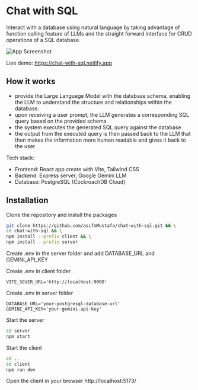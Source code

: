 # Chat with SQL

Interact with a database using natural language by taking advantage of function calling feature of LLMs and the straight forward interface for CRUD operations of a SQL database.

![App Screenshot](https://i.postimg.cc/65ZXkZh9/Screenshot-2024-08-28-at-1-39-38-AM.png)

Live demo: https://chat-with-sql.netlify.app

## How it works

- provide the Large Language Model with the database schema, enabling the LLM to understand the structure and relationships within the database.
- upon receiving a user prompt, the LLM generates a corresponding SQL query based on the provided schema
- the system executes the generated SQL query against the database
- the output from the executed query is then passed back to the LLM that then makes the information more human readable and gives it back to the user

Tech stack:

- Frontend: React app create with Vite, Tailwind CSS
- Backend: Express server, Google Gemini LLM
- Database: PostgreSQL (CockroachDB Cloud)

## Installation

Clone the repository and install the packages

```bash
git clone https://github.com/asifmMustafa/chat-with-sql.git && \
cd chat-with-sql && \
npm install --prefix client && \
npm install --prefix server
```

Create .env in the server folder and add DATABASE_URL and GEMINI_API_KEY

Create .env in client folder

```
VITE_SEVER_URL='http://localhost:9000'
```

Create .env in server folder

```
DATABASE_URL='your-postgresql-database-url'
GEMINI_API_KEY='your-gemini-api-key'
```

Start the server

```bash
cd server
npm start
```

Start the client

```bash
cd ..
cd client
npm run dev
```

Open the client in your browser http://localhost:5173/
